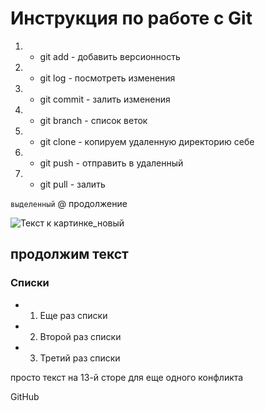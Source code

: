 # Инструкция по работе с Git
1. * git add - добавить версионность
2. * git log - посмотреть изменения
3. * git commit - залить изменения
4. * git branch - список веток
5. * git clone - копируем удаленную директорию себе
6. * git push - отправить в удаленный 
7. * git pull - залить 


`выделенный`
@ продолжение

![Текст к картинке_новый](1666206241_12-mykaleidoscope-ru-p-kartinka-na-zastavku-oboi-12.jpg)

## продолжим текст



### Списки 
* 1. Еще раз списки
* 2. Второй раз списки
* 3. Третий раз списки





просто текст на 13-й сторе для еще одного конфликта

GitHub
